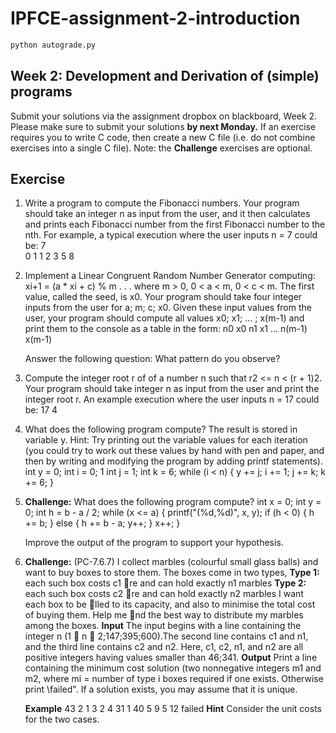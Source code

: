 # IPFCE-assignment-2-introduction

```bash
python autograde.py
```

## Week 2: Development and Derivation of (simple) programs
Submit your solutions via the assignment dropbox on blackboard, Week 2. Please make
sure to submit your solutions **by next Monday.** If an exercise requires you to write C
code, then create a new C file (i.e. do not combine exercises into a single C file).
Note: the **Challenge** exercises are optional.

## Exercise

1. Write a program to compute the Fibonacci numbers. Your program should take an
   integer n as input from the user, and it then calculates and prints each Fibonacci
   number from the first Fibonacci number to the nth. For example, a typical execution
   where the user inputs n = 7 could be:
   7  
   0 1 1 2 3 5 8
   
2. Implement a Linear Congruent Random Number Generator computing:
   xi+1 = (a * xi + c) % m
   . . . where m > 0, 0 < a < m, 0 < c < m. The first value, called the seed, is x0. Your
   program should take four integer inputs from the user for a; m; c; x0. Given these
   input values from the user, your program should compute all values x0; x1; ... ; x(m-1)
   and print them to the console as a table in the form:
   n0 x0
   n1 x1
   ...
   n(m-1) x(m-1)
   
   Answer the following question: What pattern do you observe?

3. Compute the integer root r of of a number n such that r2 <= n < (r + 1)2. Your
   program should take integer n as input from the user and print the integer root r.
   An example execution where the user inputs n = 17 could be:
   17
   4
   
4. What does the following program compute? The result is stored in variable y. Hint:
   Try printing out the variable values for each iteration (you could try to work out
   these values by hand with pen and paper, and then by writing and modifying the
   program by adding printf statements).
   int y = 0;
   int i = 0;
   1
   int j = 1;
   int k = 6;
   while (i < n)
   {
      y += j;
      i += 1;
      j += k;
      k += 6;
   }
   
5. **Challenge:** What does the following program compute?
   int x = 0;
   int y = 0;
   int h = b - a / 2;
   while (x <= a)
   {
      printf("(%d,%d)", x, y);
      if (h < 0)
      {
         h += b;
      }
      else
      {
         h += b - a;
         y++;
      }
         x++;
   }
   
   Improve the output of the program to support your hypothesis.
   
6. **Challenge:** (PC-7.6.7) I collect marbles (colourful small glass balls) and want to
   buy boxes to store them. The boxes come in two types,
   **Type 1:** each such box costs c1 re and can hold exactly n1 marbles
   **Type 2:** each such box costs c2 re and can hold exactly n2 marbles
   I want each box to be lled to its capacity, and also to minimise the total cost of
   buying them. Help me nd the best way to distribute my marbles among the boxes.
   **Input** The input begins with a line containing the integer n (1  n  2;147;395;600).The
      second line contains c1 and n1, and the third line contains c2 and n2. Here, c1,
      c2, n1, and n2 are all positive integers having values smaller than 46;341.
   **Output** Print a line containing the minimum cost solution (two nonnegative integers m1 and m2, 
      where mi = number of type i boxes required if one exists.
      Otherwise print \failed".
      If a solution exists, you may assume that it is unique.
   
   **Example**
      43
      2
      1 3
      2 4
      31 1
      40
      5 9
      5 12
      failed
   **Hint** Consider the unit costs for the two cases.
